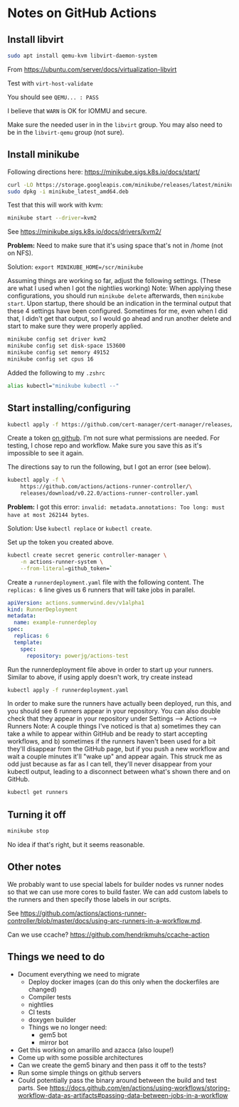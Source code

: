 # Notes on GitHub Actions

## Install libvirt

```sh
sudo apt install qemu-kvm libvirt-daemon-system
```

From <https://ubuntu.com/server/docs/virtualization-libvirt>

Test with `virt-host-validate`

You should see `QEMU... : PASS`

I believe that `WARN` is OK for IOMMU and secure.

Make sure the needed user in in the `libvirt` group.
You may also need to be in the `libvirt-qemu` group (not sure).

## Install minikube

Following directions here: <https://minikube.sigs.k8s.io/docs/start/>

```sh
curl -LO https://storage.googleapis.com/minikube/releases/latest/minikube_latest_amd64.deb
sudo dpkg -i minikube_latest_amd64.deb
```

Test that this will work with kvm:

```sh
minikube start --driver=kvm2
```

See <https://minikube.sigs.k8s.io/docs/drivers/kvm2/>

**Problem:** Need to make sure that it's using space that's not in /home (not on NFS).

Solution: `export MINIKUBE_HOME=/scr/minikube`

Assuming things are working so far, adjust the following settings. (These are what I used when I got the nightlies working)
Note: When applying these configurations, you should run `minikube delete` afterwards, then `minikube start`.  Upon startup, there should be an indication in the terminal output that these 4 settings have been configured.  Sometimes for me, even when I did that, I didn't get that output, so I would go ahead and run another delete and start to make sure they were properly applied.

```sh
minikube config set driver kvm2
minikube config set disk-space 153600
minikube config set memory 49152
minikube config set cpus 16
```

Added the following to my `.zshrc`

```sh
alias kubectl="minikube kubectl --"
```

## Start installing/configuring

```sh
kubectl apply -f https://github.com/cert-manager/cert-manager/releases/download/v1.8.2/cert-manager.yaml
```

Create a token [on github](https://github.com/settings/tokens).
I'm not sure what permissions are needed.
For testing, I chose repo and workflow.
Make sure you save this as it's impossible to see it again.

The directions say to run the following, but I got an error (see below).

```sh
kubectl apply -f \
    https://github.com/actions/actions-runner-controller/\
    releases/download/v0.22.0/actions-runner-controller.yaml
```

**Problem:** I got this error: `invalid: metadata.annotations: Too long: must have at most 262144 bytes`.

Solution: Use `kubectl replace` or `kubectl create`.

Set up the token you created above.

```sh
kubectl create secret generic controller-manager \
    -n actions-runner-system \
    --from-literal=github_token=`
```

Create a `runnerdeployment.yaml` file with the following content.
The `replicas: 6` line gives us 6 runners that will take jobs in parallel.

```yaml
apiVersion: actions.summerwind.dev/v1alpha1
kind: RunnerDeployment
metadata:
  name: example-runnerdeploy
spec:
  replicas: 6
  template:
    spec:
      repository: powerjg/actions-test
```

Run the runnerdeployment file above in order to start up your runners.  Similar to above, if using apply doesn't work, try create instead

```sh
kubectl apply -f runnerdeployment.yaml 
```

In order to make sure the runners have actually been deployed, run this, and you should see 6 runners appear in your repository.  You can also double check that they appear in your repository under Settings --> Actions --> Runners
Note: A couple things I've noticed is that a) sometimes they can take a while to appear within GitHub and be ready to start accepting workflows, and b) sometimes if the runners haven't been used for a bit they'll disappear from the GitHub page, but if you push a new workflow and wait a couple minutes it'll "wake up" and appear again.  This struck me as odd just because as far as I can tell, they'll never disappear from your kubectl output, leading to a disconnect between what's shown there and on GitHub.

```sh
kubectl get runners
```

## Turning it off

```sh
minikube stop
```

No idea if that's right, but it seems reasonable.

## Other notes

We probably want to use special labels for builder nodes vs runner nodes so that we can use more cores to build faster.
We can add custom labels to the runners and then specify those labels in our scripts.

See <https://github.com/actions/actions-runner-controller/blob/master/docs/using-arc-runners-in-a-workflow.md>.

Can we use ccache? <https://github.com/hendrikmuhs/ccache-action>

## Things we need to do

- Document everything we need to migrate
  - Deploy docker images (can do this only when the dockerfiles are changed)
  - Compiler tests
  - nightlies
  - CI tests
  - doxygen builder
  - Things we no longer need:
    - gem5 bot
    - mirror bot
- Get this working on amarillo and azacca (also loupe!)
- Come up with some possible architectures
- Can we create the gem5 binary and then pass it off to the tests?
- Run some simple things on github servers
- Could potentially pass the binary around between the build and test parts. See <https://docs.github.com/en/actions/using-workflows/storing-workflow-data-as-artifacts#passing-data-between-jobs-in-a-workflow>
